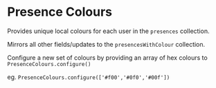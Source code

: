 # Presence Colours

Provides unique local colours for each user in the `presences` collection.

Mirrors all other fields/updates to the `presencesWithColour` collection.

Configure a new set of colours by providing an array of hex colours to `PresenceColours.configure()`

eg. `PresenceColours.configure(['#f00','#0f0','#00f'])`
